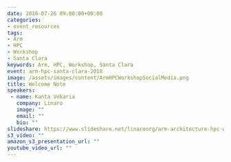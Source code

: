 ```yaml
---
date: 2018-07-26 09:00:00+00:00
categories:
- event_resources
tags:
- Arm
- HPC
- Workshop
- Santa Clara
keywords: Arm, HPC, Workshop, Santa Clara
event: arm-hpc-santa-clara-2018
image: /assets/images/content/ArmHPCWorkshopSocialMedia.png
title: Welcome Note
speakers:
 - name: Kanta Vekaria
   company: Linaro
   image: ""
   email: ""
   bio: ""
slideshare: https://www.slideshare.net/linaroorg/arm-architecture-hpc-workshop-santa-clara-2018-kanta-vekaria
s3_video: ""
amazon_s3_presentation_url: ""
youtube_video_url: ""
---
```

